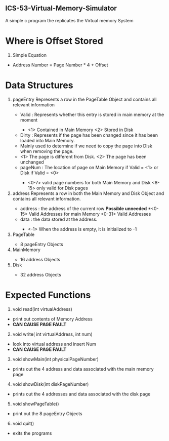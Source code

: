 ## ICS-53-Virtual-Memory-Simulator
A simple c program the replicates the Virtual memory System

# Where is Offset Stored
1. Simple Equation
  * Address Number = Page Number * 4 + Offset

# Data Structures
1. <Structure> pageEntry
    Represents a row in the PageTable Object and contains all relevant information
    * <Int> Valid : Represents whether this entry is stored in main memory at the moment
      * <1> Contained in Main Memory <2> Stored in Disk
    * <Int> Dirty : Represents if the page has been changed since it has been loaded into Main Memory.
    *  Mainly used to determine if we need to copy the page into Disk when removing the page.
      * <1> The page is different from Disk.  <2> The page has been unchanged
    * <Int> pageNum : The location of page on Main Memory if Valid = <1> or Disk if Valid = <0>
      * <0-7> valid page numbers for both Main Memory and Disk <8-15> only valid for Disk pages
2. <Structure> address
    Represents a row in both the Main Memory and Disk Object and contains all relevant information.
    * <Int> address : the address of the current row **Possible unneeded**
      *<0-15> Valid Addresses for main Memory <0-31> Valid Addresses
    * <int> data : the data stored at the address.
      * <-1> When the address is empty, it is initialized to -1
3. <Array> PageTable
    * 8 pageEntry Objects
4. <Array> MainMemory
    * 16 address Objects
5. <Array> Disk
    * 32 address Objects

# Expected Functions
1. void read(int virtualAddress)
  * print out contents of Memory Address
   * **CAN CAUSE PAGE FAULT**
2.  void write( int virtualAddress, int num)
  * look into virtual address and insert Num
   * **CAN CAUSE PAGE FAULT**
3.  void showMain(int physicalPageNumber)
  * prints out the 4 address and data associated with the main memory page
4.  void showDisk(int diskPageNumber)
  * prints out the 4 addresses and data associated with the disk page
5.  void showPageTable()
  * print out the 8 pageEntry Objects
6.  void quit()
  * exits the programs
